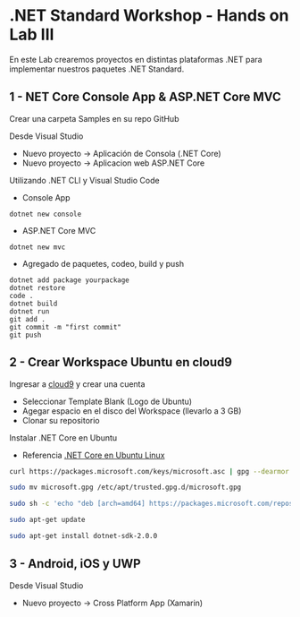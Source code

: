 # .NET Standard Workshop - Hands on Lab III
En este Lab crearemos proyectos en distintas plataformas .NET para implementar nuestros paquetes .NET Standard.

## 1 - NET Core Console App & ASP.NET Core MVC

Crear una carpeta Samples en su repo GitHub

Desde Visual Studio
- Nuevo proyecto -> Aplicación de Consola (.NET Core)
- Nuevo proyecto -> Aplicacion web ASP.NET Core

Utilizando .NET CLI y Visual Studio Code
- Console App
``` 
dotnet new console
``` 

- ASP.NET Core MVC
``` 
dotnet new mvc
``` 

- Agregado de paquetes, codeo, build y push
``` 
dotnet add package yourpackage
dotnet restore
code .
dotnet build
dotnet run
git add .
git commit -m "first commit"
git push
```

## 2 - Crear Workspace Ubuntu en cloud9
Ingresar a [cloud9](https://c9.io) y crear una cuenta
- Seleccionar Template Blank (Logo de Ubuntu)
- Agegar espacio en el disco del Workspace (llevarlo a 3 GB)
- Clonar su repositorio

Instalar .NET Core en Ubuntu
- Referencia [.NET Core en Ubuntu Linux](https://www.microsoft.com/net/core#linuxubuntu)

```bash
curl https://packages.microsoft.com/keys/microsoft.asc | gpg --dearmor > microsoft.gpg

sudo mv microsoft.gpg /etc/apt/trusted.gpg.d/microsoft.gpg

sudo sh -c 'echo "deb [arch=amd64] https://packages.microsoft.com/repos/microsoft-ubuntu-trusty-prod trusty main" > /etc/apt/sources.list.d/dotnetdev.list'

sudo apt-get update

sudo apt-get install dotnet-sdk-2.0.0
``` 

## 3 - Android, iOS y UWP

Desde Visual Studio
- Nuevo proyecto -> Cross Platform App (Xamarin)

